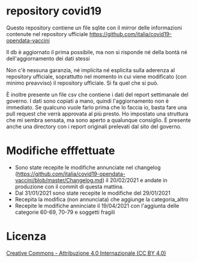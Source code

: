 # repository covid19
Questo repository contiene un file sqlite con il mirror delle informazioni contenute nel repository ufficiale https://github.com/italia/covid19-opendata-vaccini

Il db è aggiornato il prima possibile, ma non si risponde né della bontà né dell'aggiornamento dei dati stessi

Non c'è nessuna garanzia, né implicita né esplicita sulla aderenza al repository ufficiale, soprattutto nel momento in cui viene modificato (con minimo preavviso) il repository ufficiale. 
Si fa quel che si può.

È inoltre presente un file csv che contiene i dati del report settimanale del governo. I dati sono copiati a mano, quindi l'aggiornamento non è immediato. Se qualcuno vuole farlo prima che lo faccia io, basta fare una pull request che verrà approvata al più presto. Ho impostato una struttura che mi sembra sensata, ma sono aperto a qualunque consiglio. È presente anche una directory con i report originali prelevati dal sito del governo.

# Modifiche efffettuate

* Sono state recepite le modifiche annunciate nel changelog (https://github.com/italia/covid19-opendata-vaccini/blob/master/Changelog.md) il 20/02/2021 e andate in produzione con il commit di questa mattina.
* Dal 31/01/2021 sono state recepite le modifiche del 29/01/2021
* Recepita la modifica (non annunciata) che aggiunge la categoria_altro
* Recepite le modifiche anninciate il 19/04/2021 con l'aggiunta delle categorie 60-69, 70-79 e soggetti fragili


# Licenza 

[Creative Commons - Attribuzione 4.0 Internazionale (CC BY 4.0)](https://creativecommons.org/licenses/by/4.0/deed.it)
